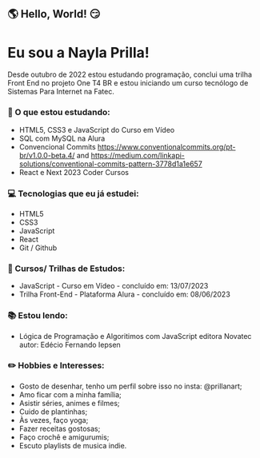 ## :earth_americas: Hello, World! :smirk:
# Eu sou a Nayla Prilla! 
Desde outubro de 2022 estou estudando programação, conclui uma trilha Front End no projeto One T4 BR e estou iniciando um curso tecnólogo de Sistemas Para Internet na Fatec.

### :bookmark_tabs: O que estou estudando:
 -  HTML5, CSS3 e JavaScript do Curso em Vídeo
 -  SQL com MySQL na Alura
 -  Convencional Commits https://www.conventionalcommits.org/pt-br/v1.0.0-beta.4/ and https://medium.com/linkapi-solutions/conventional-commits-pattern-3778d1a1e657
 -  React e Next 2023 Coder Cursos

### :computer: Tecnologias que eu já estudei:
 - HTML5
 - CSS3
 - JavaScript
 - React
 - Git / Github

### :ticket: Cursos/ Trilhas de Estudos:
 - JavaScript - Curso em Vídeo  - concluído em: 13/07/2023
 - Trilha Front-End - Plataforma Alura - concluído em: 08/06/2023

### :books: Estou lendo:
 - Lógica de Programação e Algoritimos com JavaScript editora Novatec autor: Edécio Fernando Iepsen

### :pencil2: Hobbies e Interesses:
 - Gosto de desenhar, tenho um perfil sobre isso no insta: @prillanart;
 - Amo ficar com a minha família;
 - Asistir séries, animes e filmes;
 - Cuido de plantinhas;
 - Às vezes, faço yoga;
 - Fazer receitas gostosas;
 - Faço crochê e amigurumis;
 - Escuto playlists de musica indie.

